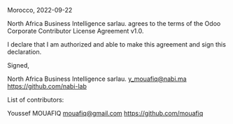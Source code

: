 Morocco, 2022-09-22

North Africa Business Intelligence sarlau.  agrees to the terms of the Odoo Corporate Contributor License Agreement v1.0.

I declare that I am authorized and able to make this agreement and sign this declaration.

Signed,

North Africa Business Intelligence sarlau. y_mouafiq@nabi.ma  https://github.com/nabi-lab

List of contributors:

Youssef MOUAFIQ mouafiq@gmail.com  https://github.com/mouafiq
